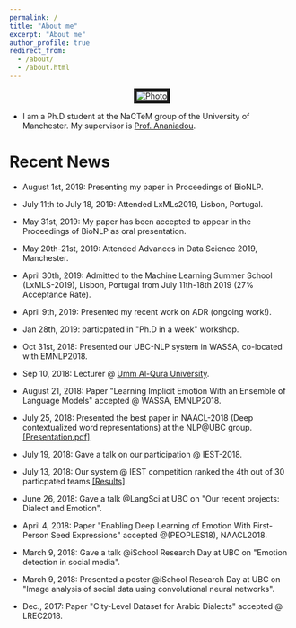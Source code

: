 ```yaml
---
permalink: /
title: "About me"
excerpt: "About me"
author_profile: true
redirect_from: 
  - /about/
  - /about.html
---
```


<p align="center">
  <img src="https://github.com/hasanhuz/halhuzali.github.io/blob/master/files/has_emnlp2018.PNG?raw=true" alt="Photo" border="5"/> 
</p>

* I am a Ph.D student at the NaCTeM group of the University of Manchester. My supervisor is [Prof. Ananiadou](http://www.nactem.ac.uk/staff/sophia.ananiadou/).

# Recent News
* August 1st, 2019: Presenting my paper in Proceedings of BioNLP.
* July 11th to July 18, 2019: Attended LxMLs2019, Lisbon, Portugal.
* May 31st, 2019: My paper has been accepted to appear in the Proceedings of BioNLP as oral presentation.
* May 20th-21st, 2019: Attended Advances in Data Science 2019, Manchester. 
* April 30th, 2019: Admitted to the Machine Learning Summer School (LxMLS-2019), Lisbon, Portugal from July 11th-18th 2019 (27% Acceptance Rate).
* April 9th, 2019: Presented my recent work on ADR (ongoing work!).
* Jan 28th, 2019: particpated in "Ph.D in a week" workshop.
* Oct 31st, 2018: Presented our UBC-NLP system in WASSA, co-located with EMNLP2018.
* Sep 10, 2018: Lecturer @ [Umm Al-Qura University](https://uqu.edu.sa/en/cis).
* August 21, 2018: Paper "Learning Implicit Emotion With an Ensemble of Language Models" accepted @ WASSA, EMNLP2018.
* July 25, 2018: Presented the best paper in NAACL-2018 (Deep contextualized word representations) at the NLP@UBC group. [[Presentation.pdf]](https://github.com/hasanhuz/hasanhuz.github.io/blob/master/files/Elmo_paper_presentation.pdf)
* July 19, 2018: Gave a talk on our participation @ IEST-2018.
* July 13, 2018: Our system @ IEST competition ranked the 4th out of 30 particpated teams [[Results]](http://implicitemotions.wassa2018.com/results/).
* June 26, 2018: Gave a talk @LangSci at UBC on "Our recent projects: Dialect and Emotion". 
* April 4, 2018: Paper "Enabling Deep Learning of Emotion With First-Person Seed Expressions" accepted @(PEOPLES18), NAACL2018. 

* March 9, 2018: Gave a talk @iSchool Research Day at UBC on "Emotion detection in social media".
* March 9, 2018: Presented a poster @iSchool Research Day at UBC on "Image analysis of social data using convolutional neural networks".
* Dec., 2017: Paper "City-Level Dataset for Arabic Dialects" accepted @ LREC2018.
